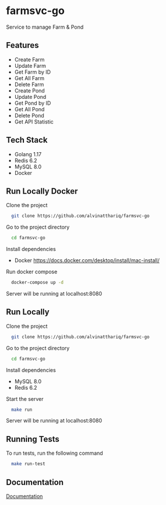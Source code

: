
# farmsvc-go

Service to manage Farm & Pond

## Features

- Create Farm
- Update Farm
- Get Farm by ID
- Get All Farm
- Delete Farm
- Create Pond
- Update Pond
- Get Pond by ID
- Get All Pond
- Delete Pond
- Get API Statistic




## Tech Stack


- Golang 1.17
- Redis 6.2
- MySQL 8.0
- Docker


## Run Locally Docker

Clone the project

```bash
  git clone https://github.com/alvinatthariq/farmsvc-go
```

Go to the project directory

```bash
  cd farmsvc-go
```

Install dependencies

- Docker https://docs.docker.com/desktop/install/mac-install/

Run docker compose

```bash
  docker-compose up -d
```

Server will be running at localhost:8080

## Run Locally

Clone the project

```bash
  git clone https://github.com/alvinatthariq/farmsvc-go
```

Go to the project directory

```bash
  cd farmsvc-go
```

Install dependencies

- MySQL 8.0
- Redis 6.2




Start the server

```bash
  make run
```

Server will be running at localhost:8080

## Running Tests

To run tests, run the following command

```bash
  make run-test
```

## Documentation

[Documentation](https://documenter.getpostman.com/view/27910682/2s93z9b2U1)

